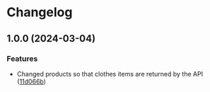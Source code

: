 # Changelog

## 1.0.0 (2024-03-04)


### Features

* Changed products so that clothes items are returned by the API ([11d066b](https://github.com/karlo235/DHBW-DevOps/commit/11d066bf743eb7efd5ef196310c9ee94ed397cc4))
